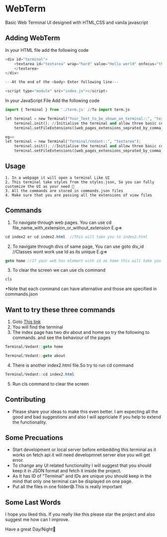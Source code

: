 # WebTerm

Basic Web Terminal UI designed with HTML,CSS and vanila javascript 
## Adding WebTerm

In your HTML file add the following code

```java
<div id="terminal">
    <textarea id="textarea" wrap="hard" value="Hello world" onfocus="this.value=this.value" spellcheck="false">
    </textarea>
</div>

---At the end of the <body> Enter following line---

<script type="module" src="index.js"></script>
```
In your JavaScript File Add the following code
```python
import { Terminal } from './term.js' //To import term.js

let terminal = new Terminal("Your_Text_to_be_shown_on_terminal::", "textarea");
    terminal.init(); //Initialise the terminal and allow three basic commands
    terminal.setFileExtensions([web_pages_extensions_seprated_by_comma_such_as_html_jsp]); //Which kind of extensions your web pages are using to navigate through webpages  

eg=>
let terminal = new Terminal("Terminal/Vedant::", "textarea");
    terminal.init(); //Initialise the terminal and allow three basic commands
    terminal.setFileExtensions([web_pages_extensions_seprated_by_comma_such_as_html_jsp]); //Which kind of extensions your web pages are using to navigate through webpages  

```
## Usage

```
1. In a webpage it will open a terminal Like UI
2. This terminal take styles from the styles.json, So you can fully customize the UI as your need 🙂
3. All the commands are stored in commands.json files
4. Make sure that you are passing all the extensions of view files
```
## Commands

1) To navigate through web pages. You can use cd file_name_with_extension_or_without_extension
E.g=> 
```java 
cd index2 or cd index2.html  //This will take you to index2.html
```
2) To navigate through divs of same page, You can use goto div_id //Classes wont work use Id as its unique
E.g=> 
```java
goto home //If your web has element with id as home this will take you to that div
```
3) To clear the screen we can use cls command
```java
cls
```
*Note that each command can have alternative and those are specified in commands.json 

## Want to try these three commands
1. Goto [This link](!https://vedant2608.github.io/WebTerm/)
2. You will find the terminal 
3. The index page has two div about and home so try the following to commands. and see the behaviour of the pages
 ```java
Terminal/Vedant::goto home

Terminal/Vedant::goto about
```
4. There is another index2.html file.So try to run cd command
```java
Terminal/Vedant::cd index2.html
```
5. Run cls command to clear the screen
## Contributing
- Please share your ideas to make this even better. I am expecting all the good and bad suggestions and also I will appriciate if you help to extend the functionality.

## Some Precuations
- Start development or local server before embedding this terminal as it works on fetch api it will need developmnet server else you will get error.
- To change any UI related functionality I will suggest that you should keep it in JSON format and fetch it inside the project.
- As It has ID of "Terminal" and IDs are unique you should keep in the mind that only one terminal can be displayed on one page.
- Put all the files in one folder😅.This is really important

## Some Last Words
I hope you liked this. If you really like this please star the project and also suggest me how can I improve.

Have a great Day/Night🙂
